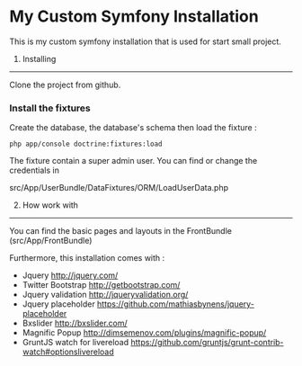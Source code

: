 My Custom Symfony Installation
==============================

This is my custom symfony installation that is used for start small project.


1) Installing
-------------

Clone the project from github.

### Install the fixtures

Create the database, the database's schema then load the fixture :

    php app/console doctrine:fixtures:load

The fixture contain a super admin user. You can find or change the credentials in

src/App/UserBundle/DataFixtures/ORM/LoadUserData.php

2) How work with
----------------

You can find the basic pages and layouts in the FrontBundle (src/App/FrontBundle)

Furthermore, this installation comes with :
   * Jquery http://jquery.com/
   * Twitter Bootstrap http://getbootstrap.com/
   * Jquery validation http://jqueryvalidation.org/
   * Jquery placeholder https://github.com/mathiasbynens/jquery-placeholder
   * Bxslider http://bxslider.com/
   * Magnific Popup http://dimsemenov.com/plugins/magnific-popup/
   * GruntJS watch for livereload https://github.com/gruntjs/grunt-contrib-watch#optionslivereload

